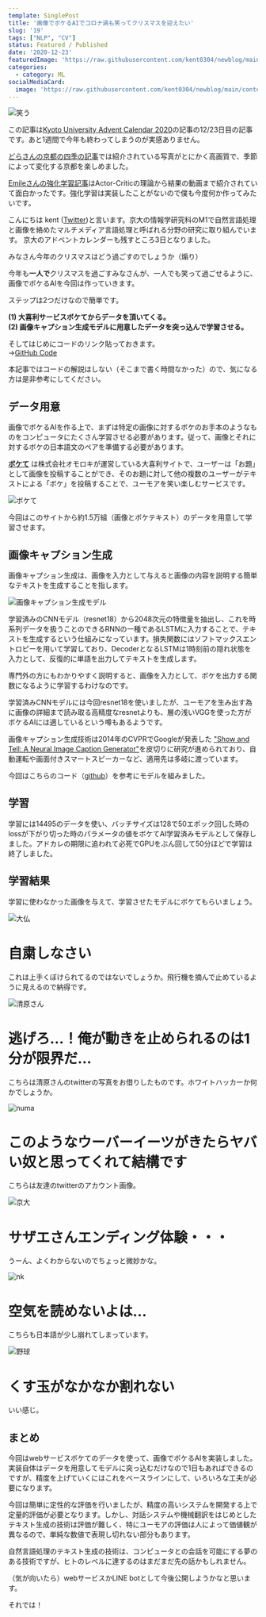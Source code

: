 ```yaml
---
template: SinglePost
title: '画像でボケるAIでコロナ渦も笑ってクリスマスを迎えたい'
slug: '19'
tags: ["NLP", "CV"]
status: Featured / Published
date: '2020-12-23'
featuredImage: 'https://raw.githubusercontent.com/kent0304/newblog/main/content/posts/images/img-19/smile.jpg'
categories:
  - category: ML
socialMediaCard:
  image: 'https://raw.githubusercontent.com/kent0304/newblog/main/content/posts/images/img-19/smile.jpg'
---
```

![笑う](./images/img-19/smile.jpg)

この記事は[Kyoto University Advent Calendar 2020](https://adventar.org/calendars/5040)の記事の12/23日目の記事です。あと1週間で今年も終わってしまうのが実感ありません。

[どらさんの京都の四季の記事](https://note.com/dora1998/n/n73de3bda6a92)では紹介されている写真がとにかく高画質で、季節によって変化する京都を楽しめました。

[Emileさんの強化学習記事](https://hexagon-emile.hatenablog.com/entry/2020/12/21/000000?_ga=2.97336284.2114428926.1608446236-1233767664.1584445520)はActor-Criticの理論から結果の動画まで紹介されていて面白かったです。強化学習は実装したことがないので僕も今度何か作ってみたいです。

こんにちは kent ([Twitter](https://twitter.com/kent0304))と言います。京大の情報学研究科のM1で自然言語処理と画像を絡めたマルチメディア言語処理と呼ばれる分野の研究に取り組んでいます。
京大のアドベントカレンダーも残すところ3日となりました。

みなさん今年のクリスマスはどう過ごすのでしょうか（煽り）

今年も**一人で**クリスマスを過ごすみなさんが、一人でも笑って過ごせるように、画像でボケるAIを今回は作っていきます。

ステップは2つだけなので簡単です。

**(1) 大喜利サービスボケてからデータを頂いてくる。**<br>
**(2) 画像キャプション生成モデルに用意したデータを突っ込んで学習させる。**

そしてはじめにコードのリンク貼っておきます。<br>
→[GitHub Code](https://github.com/kent0304/Image2Boke)

本記事ではコードの解説はしない（そこまで書く時間なかった）ので、気になる方は是非参考にしてください。

## データ用意
画像でボケるAIを作る上で、まずは特定の画像に対するボケのお手本のようなものをコンピュータにたくさん学習させる必要があります。従って、画像とそれに対するボケの日本語文のペアを準備する必要があります。

[**ボケて**](https://bokete.jp/boke/legend) は株式会社オモロキが運営している大喜利サイトで、ユーザーは「お題」として画像を投稿することができ、そのお題に対して他の複数のユーザーがテキストによる「ボケ」を投稿することで、ユーモアを笑い楽しむサービスです。

![ボケて](./images/img-19/bokete.png)

今回はこのサイトから約1.5万組（画像とボケテキスト）のデータを用意して学習させます。

## 画像キャプション生成
画像キャプション生成は、画像を入力として与えると画像の内容を説明する簡単なテキストを生成することを指します。

![画像キャプション生成モデル](./images/img-19/model.png)

学習済みのCNNモデル（resnet18）から2048次元の特徴量を抽出し、これを時系列データを扱うことのできるRNNの一種であるLSTMに入力することで、テキストを生成するという仕組みになっています。損失関数にはソフトマックスエントロピーを用いて学習しており、DecoderとなるLSTMは1時刻前の隠れ状態を入力として、反復的に単語を出力してテキストを生成します。

専門外の方にもわかりやすく説明すると、画像を入力として、ボケを出力する関数になるように学習するわけなのです。

学習済みCNNモデルには今回resnet18を使いましたが、ユーモアを生み出す為に画像の詳細まで読み取る高精度なresnetよりも、層の浅いVGGを使った方がボケるAIには適しているという噂もあるようです。

画像キャプション生成技術は2014年のCVPRでGoogleが発表した ["Show and Tell: A Neural Image Caption Generator"](https://arxiv.org/abs/1411.4555)を皮切りに研究が進められており、自動運転や画面付きスマートスピーカーなど、適用先は多岐に渡っています。

今回はこちらのコード（[github](https://github.com/yunjey/pytorch-tutorial/tree/master/tutorials/03-advanced/image_captioning)）を参考にモデルを組みました。

## 学習 
学習には14495のデータを使い、バッチサイズは128で50エポック回した時のlossが下がり切った時のパラメータの値をボケてAI学習済みモデルとして保存しました。アドカレの期限に追われて必死でGPUをぶん回して50分ほどで学習は終了しました。

## 学習結果
学習に使わなかった画像を与えて、学習させたモデルにボケてもらいましょう。

![大仏](./images/img-19/daibutsu.jpg)
# 自粛しなさい 
これは上手くぼけられてるのではないでしょうか。飛行機を摘んで止めているように見えるので納得です。


![清原さん](./images/img-19/kiyohara.jpg)
# 逃げろ…！俺が動きを止められるのは1分が限界だ… 
こちらは清原さんのtwitterの写真をお借りしたものです。ホワイトハッカーか何かでしょうか。

![numa](./images/img-19/hira.jpg)
# このようなウーバーイーツがきたらヤバい奴と思ってくれて結構です 
こちらは友達のtwitterのアカウント画像。

![京大](./images/img-19/kyodai.jpg)
# サザエさんエンディング体験・・・
うーん、よくわからないのでちょっと微妙かな。

![nk](./images/img-19/nk.jpg)
# 空気を読めないよは…
こちらも日本語が少し崩れてしまっています。

![野球](./images/img-19/yakyu.jpg)
# くす玉がなかなか割れない
いい感じ。


## まとめ
今回はwebサービスボケてのデータを使って、画像でボケるAIを実装しました。
実装自体はデータを用意してモデルに突っ込むだけなので1日もあればできるのですが、精度を上げていくにはこれをベースラインにして、いろいろな工夫が必要になります。

今回は簡単に定性的な評価を行いましたが、精度の高いシステムを開発する上で定量的評価が必要となります。しかし、対話システムや機械翻訳をはじめとしたテキスト生成の技術は評価が難しく、特にユーモアの評価は人によって価値観が異なるので、単純な数値で表現し切れない部分もあります。

自然言語処理のテキスト生成の技術は、コンピュータとの会話を可能にする夢のある技術ですが、ヒトのレベルに達するのはまだまだ先の話かもしれません。

（気が向いたら）webサービスかLINE botとして今後公開しようかなと思います。

それでは！